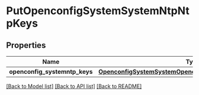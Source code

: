 # PutOpenconfigSystemSystemNtpNtpKeys

## Properties
Name | Type | Description | Notes
------------ | ------------- | ------------- | -------------
**openconfig_systemntp_keys** | [**OpenconfigSystemSystemOpenconfigsystemsystemNtpNtpkeys**](OpenconfigSystemSystemOpenconfigsystemsystemNtpNtpkeys.md) |  | [optional] 

[[Back to Model list]](../README.md#documentation-for-models) [[Back to API list]](../README.md#documentation-for-api-endpoints) [[Back to README]](../README.md)



